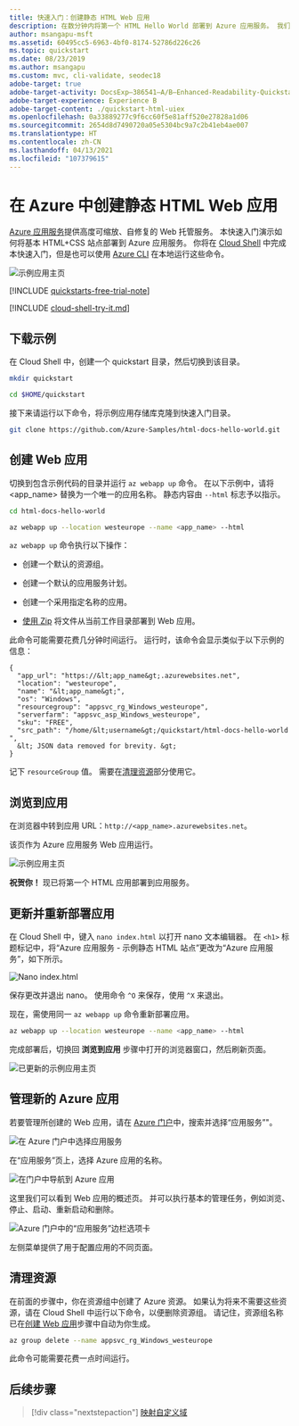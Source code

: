 ```yaml
---
title: 快速入门：创建静态 HTML Web 应用
description: 在数分钟内将第一个 HTML Hello World 部署到 Azure 应用服务。 我们使用 Git 进行部署，这是部署到应用服务时使用的多种方法中的一种。
author: msangapu-msft
ms.assetid: 60495cc5-6963-4bf0-8174-52786d226c26
ms.topic: quickstart
ms.date: 08/23/2019
ms.author: msangapu
ms.custom: mvc, cli-validate, seodec18
adobe-target: true
adobe-target-activity: DocsExp–386541–A/B–Enhanced-Readability-Quickstarts–2.19.2021
adobe-target-experience: Experience B
adobe-target-content: ./quickstart-html-uiex
ms.openlocfilehash: 0a33889277c9f6cc60f5e81aff520e27828a1d06
ms.sourcegitcommit: 2654d8d7490720a05e5304bc9a7c2b41eb4ae007
ms.translationtype: HT
ms.contentlocale: zh-CN
ms.lasthandoff: 04/13/2021
ms.locfileid: "107379615"
---
```

# <a name="create-a-static-html-web-app-in-azure"></a>在 Azure 中创建静态 HTML Web 应用

[Azure 应用服务](overview.md)提供高度可缩放、自修复的 Web 托管服务。 本快速入门演示如何将基本 HTML+CSS 站点部署到 Azure 应用服务。 你将在 [Cloud Shell](../cloud-shell/overview.md) 中完成本快速入门，但是也可以使用 [Azure CLI](/cli/azure/install-azure-cli) 在本地运行这些命令。

![示例应用主页](media/quickstart-html/hello-world-in-browser-az.png)

[!INCLUDE [quickstarts-free-trial-note](../../includes/quickstarts-free-trial-note.md)]

[!INCLUDE [cloud-shell-try-it.md](../../includes/cloud-shell-try-it.md)]

## <a name="download-the-sample"></a>下载示例

在 Cloud Shell 中，创建一个 quickstart 目录，然后切换到该目录。

```bash
mkdir quickstart

cd $HOME/quickstart
```

接下来请运行以下命令，将示例应用存储库克隆到快速入门目录。

```bash
git clone https://github.com/Azure-Samples/html-docs-hello-world.git
```

## <a name="create-a-web-app"></a>创建 Web 应用

切换到包含示例代码的目录并运行 `az webapp up` 命令。 在以下示例中，请将 <app_name> 替换为一个唯一的应用名称。 静态内容由 `--html` 标志予以指示。

```bash
cd html-docs-hello-world

az webapp up --location westeurope --name <app_name> --html
```

`az webapp up` 命令执行以下操作：

- 创建一个默认的资源组。

- 创建一个默认的应用服务计划。

- 创建一个采用指定名称的应用。

- [使用 Zip](./deploy-zip.md) 将文件从当前工作目录部署到 Web 应用。

此命令可能需要花费几分钟时间运行。 运行时，该命令会显示类似于以下示例的信息：

```output
{
  "app_url": "https://&lt;app_name&gt;.azurewebsites.net",
  "location": "westeurope",
  "name": "&lt;app_name&gt;",
  "os": "Windows",
  "resourcegroup": "appsvc_rg_Windows_westeurope",
  "serverfarm": "appsvc_asp_Windows_westeurope",
  "sku": "FREE",
  "src_path": "/home/&lt;username&gt;/quickstart/html-docs-hello-world ",
  &lt; JSON data removed for brevity. &gt;
}
```

记下 `resourceGroup` 值。 需要在[清理资源](#clean-up-resources)部分使用它。

## <a name="browse-to-the-app"></a>浏览到应用

在浏览器中转到应用 URL：`http://<app_name>.azurewebsites.net`。

该页作为 Azure 应用服务 Web 应用运行。

![示例应用主页](media/quickstart-html/hello-world-in-browser-az.png)

**祝贺你！** 现已将第一个 HTML 应用部署到应用服务。

## <a name="update-and-redeploy-the-app"></a>更新并重新部署应用

在 Cloud Shell 中，键入 `nano index.html` 以打开 nano 文本编辑器。 在 `<h1>` 标题标记中，将“Azure 应用服务 - 示例静态 HTML 站点”更改为“Azure 应用服务”，如下所示。

![Nano index.html](media/quickstart-html/nano-index-html.png)

保存更改并退出 nano。 使用命令 `^O` 来保存，使用 `^X` 来退出。

现在，需使用同一 `az webapp up` 命令重新部署应用。

```bash
az webapp up --location westeurope --name <app_name> --html
```

完成部署后，切换回 **浏览到应用** 步骤中打开的浏览器窗口，然后刷新页面。

![已更新的示例应用主页](media/quickstart-html/hello-azure-in-browser-az.png)

## <a name="manage-your-new-azure-app"></a>管理新的 Azure 应用

若要管理所创建的 Web 应用，请在 [Azure 门户](https://portal.azure.com)中，搜索并选择“应用服务”"。 

![在 Azure 门户中选择应用服务](./media/quickstart-html/portal0.png)

在“应用服务”页上，选择 Azure 应用的名称。

![在门户中导航到 Azure 应用](./media/quickstart-html/portal1.png)

这里我们可以看到 Web 应用的概述页。 并可以执行基本的管理任务，例如浏览、停止、启动、重新启动和删除。

![Azure 门户中的“应用服务”边栏选项卡](./media/quickstart-html/portal2.png)

左侧菜单提供了用于配置应用的不同页面。

## <a name="clean-up-resources"></a>清理资源

在前面的步骤中，你在资源组中创建了 Azure 资源。 如果认为将来不需要这些资源，请在 Cloud Shell 中运行以下命令，以便删除资源组。 请记住，资源组名称已在[创建 Web 应用](#create-a-web-app)步骤中自动为你生成。

```bash
az group delete --name appsvc_rg_Windows_westeurope
```

此命令可能需要花费一点时间运行。

## <a name="next-steps"></a>后续步骤

> [!div class="nextstepaction"]
> [映射自定义域](app-service-web-tutorial-custom-domain.md)

